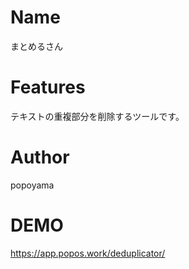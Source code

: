 # Name
まとめるさん
# Features
テキストの重複部分を削除するツールです。
# Author
popoyama
# DEMO
https://app.popos.work/deduplicator/